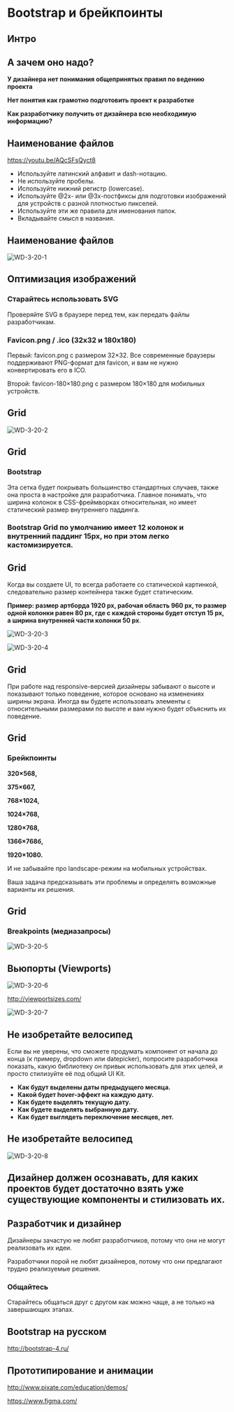 # Bootstrap и брейкпоинты

## Интро

## А зачем оно надо?

**У дизайнера нет понимания общепринятых правил по ведению проекта**

**Нет понятия как грамотно подготовить проект к разработке**

**Как разработчику получить от дизайнера всю необходимую информацию?**

## Наименование файлов

https://youtu.be/AQcSFsQyct8

- Используйте латинский алфавит и dash-нотацию.
- Не используйте пробелы.
- Используйте нижний регистр (lowercase).
- Используйте @2x- или @3x-постфиксы для подготовки изображений для устройств с разной плотностью пикселей.
- Используйте эти же правила для именования папок.
- Вкладывайте смысл в названия.

## Наименование файлов

![WD-3-20-1](/images/2019/03/wd-3-20-1.png)

## Оптимизация изображений

### Старайтесь использовать SVG

Проверяйте SVG в браузере перед тем, как передать файлы разработчикам.

### Favicon.png / .ico (32х32 и 180x180)

Первый: favicon.png с размером 32×32. Все современные браузеры поддерживают PNG-формат для favicon, и вам не нужно конвертировать его в ICO.

Второй: favicon-180×180.png с размером 180×180 для мобильных устройств.

## Grid

![WD-3-20-2](/images/2019/03/wd-3-20-2.png)

## Grid

### Bootstrap

Эта сетка будет покрывать большинство стандартных случаев, также она проста в настройке для разработчика. Главное понимать, что ширина колонок в CSS-фреймворках относительная, но имеет статический размер внутреннего паддинга.

### Bootstrap Grid по умолчанию имеет 12 колонок и внутренний паддинг 15px, но при этом легко кастомизируется.

## Grid

Когда вы создаете UI, то всегда работаете со статической картинкой, следовательно размер контейнера также будет статическим.

**Пример: размер артборда 1920 px, рабочая область 960 px, то размер одной колонки равен 80 px, где с каждой стороны будет отступ 15 px, а ширина внутренней части колонки 50 px**.

![WD-3-20-3](/images/2019/03/wd-3-20-3.png)

![WD-3-20-4](/images/2019/03/wd-3-20-4.png)

## Grid

При работе над responsive-версией дизайнеры забывают о высоте и показывают только поведение, которое основано на изменениях ширины экрана. Иногда вы будете использовать элементы с относительными размерами по высоте и вам нужно будет объяснить их поведение.

## Grid

### Брейкпоинты

**320×568,**

**375×667,**

**768×1024,**

**1024×768,**

**1280×768,**

**1366×768б,**

**1920×1080.**

И не забывайте про landscape-режим на мобильных устройствах.

Ваша задача предсказывать эти проблемы и определять возможные варианты их решения.

## Grid

### Breakpoints (медиазапросы)

![WD-3-20-5](/images/2019/03/wd-3-20-5.png)

## Вьюпорты (Viewports)

![WD-3-20-6](/images/2019/03/wd-3-20-6.png)

http://viewportsizes.com/

![WD-3-20-7](/images/2019/03/wd-3-20-7.png)

## Не изобретайте велосипед

Если вы не уверены, что сможете продумать компонент от начала до конца (к примеру, dropdown или datepicker), попросите разработчика показать, какую библиотеку он привык использовать для этих целей, и просто стилизуйте её под общий UI Kit.

- **Как будут выделены даты предыдущего месяца.**
- **Какой будет hover-эффект на каждую дату.**
- **Как будете выделять текущую дату.**
- **Как будете выделять выбранную дату.**
- **Как будет выглядеть переключение месяцев, лет.**

## Не изобретайте велосипед

![WD-3-20-8](/images/2019/03/wd-3-20-8.png)

## Дизайнер **должен** осознавать, для каких проектов будет достаточно **взять** уже **существующие** компоненты **и стилизовать их.**

## Разработчик и дизайнер

Дизайнеры зачастую не любят разработчиков, потому что они не могут реализовать их идеи.

Разработчики порой не любят дизайнеров, потому что они предлагают трудно реализуемые решения.

### Общайтесь

Старайтесь общаться друг с другом как можно чаще, а не только на завершающих этапах.

## Bootstrap на русском

http://bootstrap-4.ru/

## Прототипирование и анимации

http://www.pixate.com/education/demos/

https://www.figma.com/
